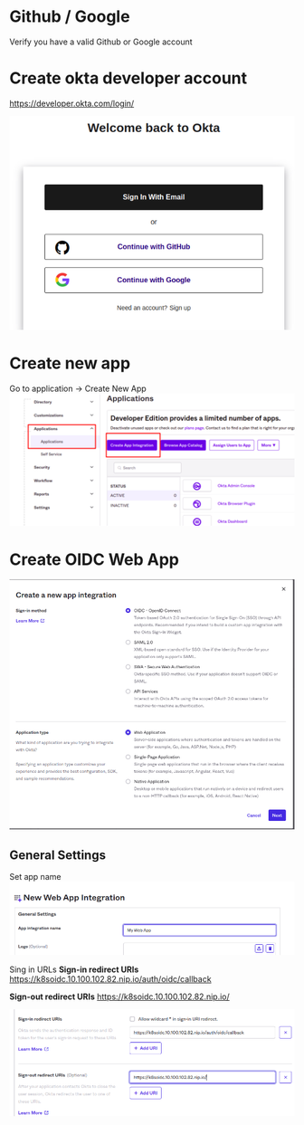 # Github / Google
Verify you have a valid Github or Google account

# Create okta developer account
<a href="https://developer.okta.com/login/">https://developer.okta.com/login/</a>

<img src="img/okta-register.png">

# Create new app
Go to application -> Create New App
<img src="img/create-application.png">


# Create OIDC Web App
<img src="img/create-oidc-web-app.png">


## General Settings
Set app name
<img src="img/general-my-web-app.png">

Sing in URLs
<B>Sign-in redirect URIs</B> https://k8soidc.10.100.102.82.nip.io/auth/oidc/callback

<B>Sign-out redirect URIs</B> https://k8soidc.10.100.102.82.nip.io/

<img src="img/sign-in-url.png">

